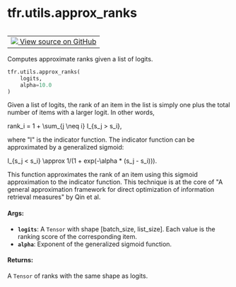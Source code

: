 <div itemscope itemtype="http://developers.google.com/ReferenceObject">
<meta itemprop="name" content="tfr.utils.approx_ranks" />
<meta itemprop="path" content="Stable" />
</div>

# tfr.utils.approx_ranks

<table class="tfo-notebook-buttons tfo-api" align="left">

<td>
  <a target="_blank" href="https://github.com/tensorflow/ranking/tree/master/tensorflow_ranking/python/utils.py">
    <img src="https://www.tensorflow.org/images/GitHub-Mark-32px.png" />
    View source on GitHub
  </a>
</td></table>

Computes approximate ranks given a list of logits.

```python
tfr.utils.approx_ranks(
    logits,
    alpha=10.0
)
```

<!-- Placeholder for "Used in" -->

Given a list of logits, the rank of an item in the list is simply one plus the
total number of items with a larger logit. In other words,

rank_i = 1 + \sum_{j \neq i} I_{s_j > s_i},

where "I" is the indicator function. The indicator function can be approximated
by a generalized sigmoid:

I_{s_j < s_i} \approx 1/(1 + exp(-\alpha * (s_j - s_i))).

This function approximates the rank of an item using this sigmoid approximation
to the indicator function. This technique is at the core of "A general
approximation framework for direct optimization of information retrieval
measures" by Qin et al.

#### Args:

*   <b>`logits`</b>: A `Tensor` with shape [batch_size, list_size]. Each value
    is the ranking score of the corresponding item.
*   <b>`alpha`</b>: Exponent of the generalized sigmoid function.

#### Returns:

A `Tensor` of ranks with the same shape as logits.
